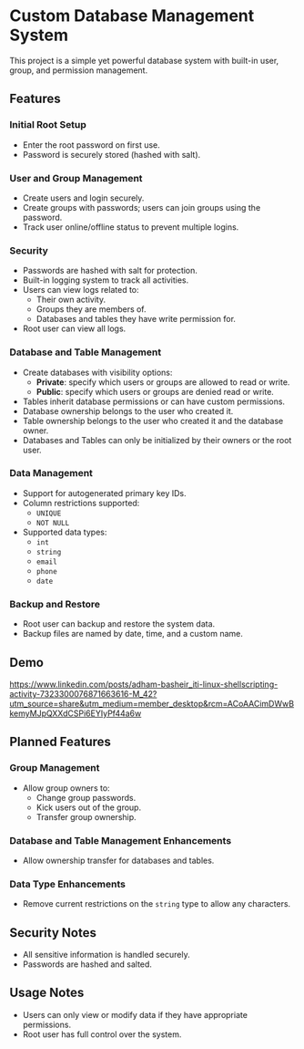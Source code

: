 # Custom Database Management System

This project is a simple yet powerful database system with built-in user, group, and permission management.

## Features

### Initial Root Setup
- Enter the root password on first use.
- Password is securely stored (hashed with salt).

### User and Group Management
- Create users and login securely.
- Create groups with passwords; users can join groups using the password.
- Track user online/offline status to prevent multiple logins.

### Security
- Passwords are hashed with salt for protection.
- Built-in logging system to track all activities.
- Users can view logs related to:
  - Their own activity.
  - Groups they are members of.
  - Databases and tables they have write permission for.
- Root user can view all logs.

### Database and Table Management
- Create databases with visibility options:
  - **Private**: specify which users or groups are allowed to read or write.
  - **Public**: specify which users or groups are denied read or write.
- Tables inherit database permissions or can have custom permissions.
- Database ownership belongs to the user who created it.
- Table ownership belongs to the user who created it and the database owner.
- Databases and Tables can only be initialized by their owners or the root user.

### Data Management
- Support for autogenerated primary key IDs.
- Column restrictions supported:
  - `UNIQUE`
  - `NOT NULL`
- Supported data types:
  - `int`
  - `string`
  - `email`
  - `phone`
  - `date`

### Backup and Restore
- Root user can backup and restore the system data.
- Backup files are named by date, time, and a custom name.

## Demo
https://www.linkedin.com/posts/adham-basheir_iti-linux-shellscripting-activity-7323300076871663616-M_42?utm_source=share&utm_medium=member_desktop&rcm=ACoAACimDWwBkemyMJpQXXdCSPi6EYIyPf44a6w

## Planned Features

### Group Management
- Allow group owners to:
  - Change group passwords.
  - Kick users out of the group.
  - Transfer group ownership.

### Database and Table Management Enhancements
- Allow ownership transfer for databases and tables.

### Data Type Enhancements
- Remove current restrictions on the `string` type to allow any characters.

## Security Notes
- All sensitive information is handled securely.
- Passwords are hashed and salted.

## Usage Notes
- Users can only view or modify data if they have appropriate permissions.
- Root user has full control over the system.
